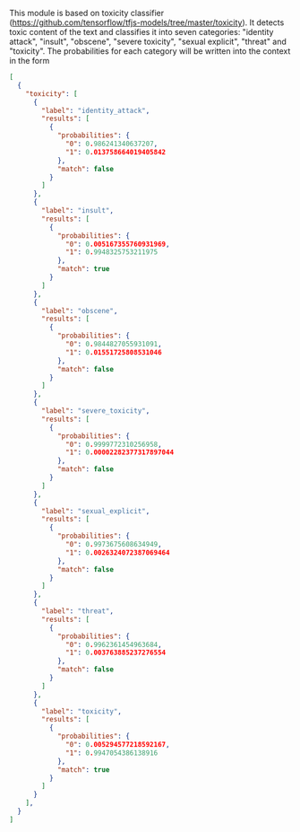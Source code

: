 This module is based on toxicity classifier (https://github.com/tensorflow/tfjs-models/tree/master/toxicity). It detects toxic content of the text and classifies it into seven categories: "identity attack", "insult", "obscene", "severe toxicity", "sexual explicit", "threat" and "toxicity". The probabilities for each category will be written into the context in the form

```json
[
  {
    "toxicity": [
      {
        "label": "identity_attack",
        "results": [
          {
            "probabilities": {
              "0": 0.986241340637207,
              "1": 0.013758664019405842
            },
            "match": false
          }
        ]
      },
      {
        "label": "insult",
        "results": [
          {
            "probabilities": {
              "0": 0.005167355760931969,
              "1": 0.9948325753211975
            },
            "match": true
          }
        ]
      },
      {
        "label": "obscene",
        "results": [
          {
            "probabilities": {
              "0": 0.9844827055931091,
              "1": 0.01551725808531046
            },
            "match": false
          }
        ]
      },
      {
        "label": "severe_toxicity",
        "results": [
          {
            "probabilities": {
              "0": 0.9999772310256958,
              "1": 0.00002282377317897044
            },
            "match": false
          }
        ]
      },
      {
        "label": "sexual_explicit",
        "results": [
          {
            "probabilities": {
              "0": 0.9973675608634949,
              "1": 0.0026324072387069464
            },
            "match": false
          }
        ]
      },
      {
        "label": "threat",
        "results": [
          {
            "probabilities": {
              "0": 0.9962361454963684,
              "1": 0.003763885237276554
            },
            "match": false
          }
        ]
      },
      {
        "label": "toxicity",
        "results": [
          {
            "probabilities": {
              "0": 0.005294577218592167,
              "1": 0.9947054386138916
            },
            "match": true
          }
        ]
      }
    ],
  }
]
```